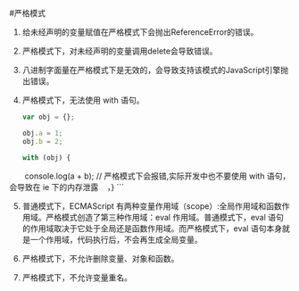#严格模式

1. 给未经声明的变量赋值在严格模式下会抛出ReferenceError的错误。

2. 严格模式下，对未经声明的变量调用delete会导致错误。

3. 八进制字面量在严格模式下是无效的，会导致支持该模式的JavaScript引擎抛出错误。

4. 严格模式下，无法使用 with 语句。

    ```javascript
    var obj = {};
    
    obj.a = 1;
    obj.b = 2;
    
    with (obj) {
        console.log(a + b); // 严格模式下会报错,实际开发中也不要使用 with 语句，会导致在 ie 下的内存泄露
    ，}
    ```
    
5. 普通模式下，ECMAScript 有两种变量作用域（scope）:全局作用域和函数作用域。严格模式创造了第三种作用域：eval 作用域。普通模式下，eval 语句的作用域取决于它处于全局还是函数作用域。而严格模式下，eval 语句本身就是一个作用域，代码执行后，不会再生成全局变量。

6. 严格模式下，不允许删除变量、对象和函数。

7. 严格模式下，不允许变量重名。
